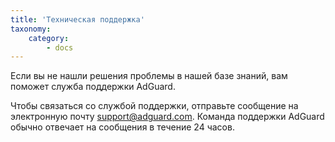 ```yaml
---
title: 'Техническая поддержка'
taxonomy:
    category:
        - docs
---
```


Если вы не нашли решения проблемы в нашей базе знаний, вам поможет служба поддержки AdGuard.

Чтобы связаться со службой поддержки, отправьте сообщение на электронную почту [support@adguard.com](mailto:support@adguard.com). Команда поддержки AdGuard обычно отвечает на сообщения в течение 24 часов.
